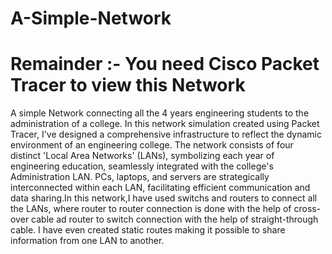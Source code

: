 # A-Simple-Network
# Remainder :- You need Cisco Packet Tracer to view this Network
A simple Network connecting all the 4 years engineering students to the administration of a college.
In this network simulation created using Packet Tracer, I've designed a comprehensive infrastructure to reflect the dynamic environment of an engineering college. The network consists of four distinct 'Local Area Networks' (LANs), symbolizing each year of engineering education, seamlessly integrated with the college's Administration LAN. PCs, laptops, and servers are strategically interconnected within each LAN, facilitating efficient communication and data sharing.In this network,I have used switchs and routers to connect all the LANs, where router to router connection is done with the help of cross-over cable ad router to switch connection with the help of straight-through cable. I have even created static routes making it possible to share information from one LAN to another. 
